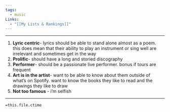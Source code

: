 ```yaml
---
tags:
  - music
Links:
  - "[[My Lists & Rankings]]"
---
```

- - -

1. **Lyric centric**- lyrics should be able to stand alone almost as a poem. this does mean that their ability to play an instrument or sing well are irrelevant and sometimes get in the way
2. **Prolific**- should have a long and storied discography
3. **Performer**- should be a passionate live performer. bonus if tours are frequent
4. **Art is in the artist**- want to be able to know about them outside of what’s on Spotify. want to know the books they like to read and the drawings they like to draw
5. **Not too famous** - i’m selfish







- - -
`=this.file.ctime`
